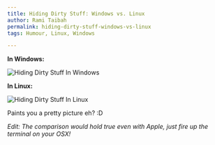 ```yaml
---
title: Hiding Dirty Stuff: Windows vs. Linux
author: Rami Taibah
permalink: hiding-dirty-stuff-windows-vs-linux
tags: Humour, Linux, Windows

---
```

**In Windows:**

![Hiding Dirty Stuff In Windows]({filename}/images/hiding-dirty-stuff-windows.jpg)

**In Linux:**

![Hiding Dirty Stuff In Linux]({filename}/images/hiding-dirty-stuff-linux.jpg)

Paints you a pretty picture eh? :D

*Edit: The comparison would hold true even with Apple, just fire up the terminal on your OSX!*
